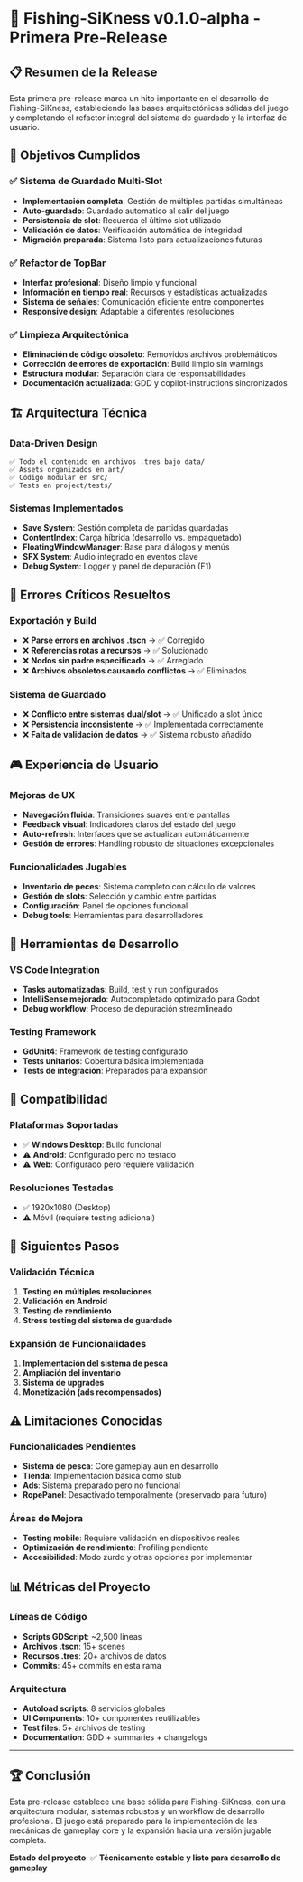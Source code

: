 # 🎣 Fishing-SiKness v0.1.0-alpha - Primera Pre-Release

## 📋 Resumen de la Release

Esta primera pre-release marca un hito importante en el desarrollo de Fishing-SiKness, estableciendo las bases arquitectónicas sólidas del juego y completando el refactor integral del sistema de guardado y la interfaz de usuario.

## 🎯 Objetivos Cumplidos

### ✅ Sistema de Guardado Multi-Slot
- **Implementación completa**: Gestión de múltiples partidas simultáneas
- **Auto-guardado**: Guardado automático al salir del juego
- **Persistencia de slot**: Recuerda el último slot utilizado
- **Validación de datos**: Verificación automática de integridad
- **Migración preparada**: Sistema listo para actualizaciones futuras

### ✅ Refactor de TopBar
- **Interfaz profesional**: Diseño limpio y funcional
- **Información en tiempo real**: Recursos y estadísticas actualizadas
- **Sistema de señales**: Comunicación eficiente entre componentes
- **Responsive design**: Adaptable a diferentes resoluciones

### ✅ Limpieza Arquitectónica
- **Eliminación de código obsoleto**: Removidos archivos problemáticos
- **Corrección de errores de exportación**: Build limpio sin warnings
- **Estructura modular**: Separación clara de responsabilidades
- **Documentación actualizada**: GDD y copilot-instructions sincronizados

## 🏗️ Arquitectura Técnica

### Data-Driven Design
```
✅ Todo el contenido en archivos .tres bajo data/
✅ Assets organizados en art/
✅ Código modular en src/
✅ Tests en project/tests/
```

### Sistemas Implementados
- **Save System**: Gestión completa de partidas guardadas
- **ContentIndex**: Carga híbrida (desarrollo vs. empaquetado)
- **FloatingWindowManager**: Base para diálogos y menús
- **SFX System**: Audio integrado en eventos clave
- **Debug System**: Logger y panel de depuración (F1)

## 🐛 Errores Críticos Resueltos

### Exportación y Build
- ❌ **Parse errors en archivos .tscn** → ✅ Corregido
- ❌ **Referencias rotas a recursos** → ✅ Solucionado
- ❌ **Nodos sin padre especificado** → ✅ Arreglado
- ❌ **Archivos obsoletos causando conflictos** → ✅ Eliminados

### Sistema de Guardado
- ❌ **Conflicto entre sistemas dual/slot** → ✅ Unificado a slot único
- ❌ **Persistencia inconsistente** → ✅ Implementada correctamente
- ❌ **Falta de validación de datos** → ✅ Sistema robusto añadido

## 🎮 Experiencia de Usuario

### Mejoras de UX
- **Navegación fluida**: Transiciones suaves entre pantallas
- **Feedback visual**: Indicadores claros del estado del juego
- **Auto-refresh**: Interfaces que se actualizan automáticamente
- **Gestión de errores**: Handling robusto de situaciones excepcionales

### Funcionalidades Jugables
- **Inventario de peces**: Sistema completo con cálculo de valores
- **Gestión de slots**: Selección y cambio entre partidas
- **Configuración**: Panel de opciones funcional
- **Debug tools**: Herramientas para desarrolladores

## 🔧 Herramientas de Desarrollo

### VS Code Integration
- **Tasks automatizadas**: Build, test y run configurados
- **IntelliSense mejorado**: Autocompletado optimizado para Godot
- **Debug workflow**: Proceso de depuración streamlineado

### Testing Framework
- **GdUnit4**: Framework de testing configurado
- **Tests unitarios**: Cobertura básica implementada
- **Tests de integración**: Preparados para expansión

## 📱 Compatibilidad

### Plataformas Soportadas
- ✅ **Windows Desktop**: Build funcional
- ⚠️ **Android**: Configurado pero no testado
- ⚠️ **Web**: Configurado pero requiere validación

### Resoluciones Testadas
- ✅ 1920x1080 (Desktop)
- ⚠️ Móvil (requiere testing adicional)

## 🚀 Siguientes Pasos

### Validación Técnica
1. **Testing en múltiples resoluciones**
2. **Validación en Android**
3. **Testing de rendimiento**
4. **Stress testing del sistema de guardado**

### Expansión de Funcionalidades
1. **Implementación del sistema de pesca**
2. **Ampliación del inventario**
3. **Sistema de upgrades**
4. **Monetización (ads recompensados)**

## ⚠️ Limitaciones Conocidas

### Funcionalidades Pendientes
- **Sistema de pesca**: Core gameplay aún en desarrollo
- **Tienda**: Implementación básica como stub
- **Ads**: Sistema preparado pero no funcional
- **RopePanel**: Desactivado temporalmente (preservado para futuro)

### Áreas de Mejora
- **Testing mobile**: Requiere validación en dispositivos reales
- **Optimización de rendimiento**: Profiling pendiente
- **Accesibilidad**: Modo zurdo y otras opciones por implementar

## 📊 Métricas del Proyecto

### Líneas de Código
- **Scripts GDScript**: ~2,500 líneas
- **Archivos .tscn**: 15+ scenes
- **Recursos .tres**: 20+ archivos de datos
- **Commits**: 45+ commits en esta rama

### Arquitectura
- **Autoload scripts**: 8 servicios globales
- **UI Components**: 10+ componentes reutilizables
- **Test files**: 5+ archivos de testing
- **Documentation**: GDD + summaries + changelogs

---

## 🏆 Conclusión

Esta pre-release establece una base sólida para Fishing-SiKness, con una arquitectura modular, sistemas robustos y un workflow de desarrollo profesional. El juego está preparado para la implementación de las mecánicas de gameplay core y la expansión hacia una versión jugable completa.

**Estado del proyecto**: ✅ **Técnicamente estable y listo para desarrollo de gameplay**
